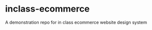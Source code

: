 inclass-ecommerce
=================

A demonstration repo for in class ecommerce website design system
